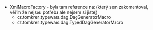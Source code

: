 
* XmlMacroFactory - byla tam reference na: (který sem zakomentoval, věřim že nejsou potřeba ale nejsem si jistej)
  * cz.tomkren.typewars.dag.DagGeneratorMacro
  * cz.tomkren.typewars.dag.TypedDagGeneratorMacro